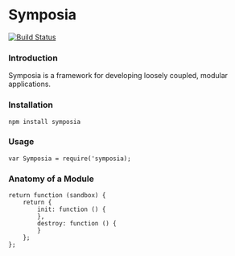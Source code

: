 Symposia 
========

[![Build Status](https://travis-ci.org/paulosborne/symposia.svg?branch=master)](https://travis-ci.org/paulosborne/symposia)


### Introduction

Symposia is a framework for developing loosely coupled, modular applications.

### Installation

```
npm install symposia
```
### Usage

```
var Symposia = require('symposia);
```

### Anatomy of a Module

```
return function (sandbox) {
	return {
		init: function () {
		},
		destroy: function () {
		}
	};
};
```